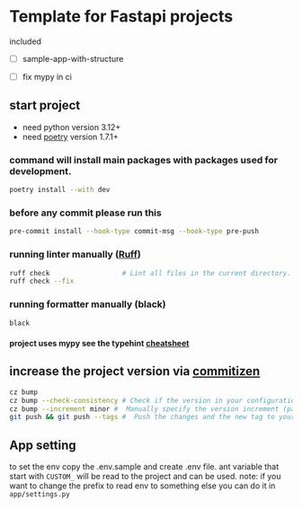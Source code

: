 # Template for Fastapi projects
included
- [ ] sample-app-with-structure
- [ ] fix mypy in ci 


## start project
- need python version 3.12+
- need [poetry](https://python-poetry.org/) version 1.7.1+ 


### command will install main packages with packages used for development.
```bash
poetry install --with dev
```
### before any commit please run this
```bash
pre-commit install --hook-type commit-msg --hook-type pre-push
```
### running linter manually ([Ruff](https://docs.astral.sh/ruff/linter/))
```bash
ruff check                  # Lint all files in the current directory.
ruff check --fix
```
### running formatter manually (black)
```bash
black 
```
#### project uses mypy see the typehint [cheatsheet](https://mypy.readthedocs.io/en/stable/cheat_sheet_py3.html)

## increase the project version via [commitizen](https://commitizen-tools.github.io/commitizen/commands/bump/)
```bash
cz bump
cz bump --check-consistency # Check if the version in your configuration file matches the latest tag.
cz bump --increment minor #  Manually specify the version increment (patch, minor, major).
git push && git push --tags #  Push the changes and the new tag to your repository.
```

## App setting
to set the env copy the .env.sample and create .env file.
ant variable that start with `CUSTOM_` will be read to the project and can be used.
note: if you want to change the prefix to read env to something else you can do it in `app/settings.py`